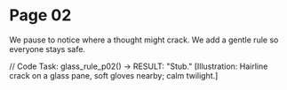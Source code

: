 # Page 02

We pause to notice where a thought might crack.
We add a gentle rule so everyone stays safe.

// Code Task: glass_rule_p02() → RESULT: "Stub."
[Illustration: Hairline crack on a glass pane, soft gloves nearby; calm twilight.]
